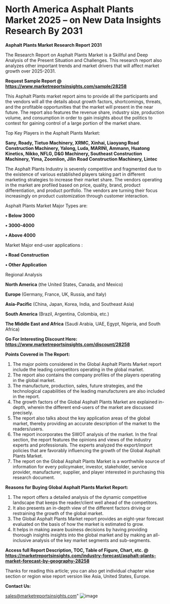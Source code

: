 # North America Asphalt Plants Market 2025 – on New Data Insights Research By 2031

<strong>Asphalt Plants Market Research Report 2031</strong>

The Research Report on Asphalt Plants Market is a Skillful and Deep Analysis of the Present Situation and Challenges. This research report also analyzes other important trends and market drivers that will affect market growth over 2025-2031.

<strong>Request Sample Report @ <a href=https://www.marketreportsinsights.com/sample/28258>https://www.marketreportsinsights.com/sample/28258</a></strong>

This Asphalt Plants market report aims to provide all the participants and the vendors will all the details about growth factors, shortcomings, threats, and the profitable opportunities that the market will present in the near future. The report also features the revenue share, industry size, production volume, and consumption in order to gain insights about the politics to contest for gaining control of a large portion of the market share.

Top Key Players in the Asphalt Plants Market:

<strong>Sany, Roady, Tietuo Machinery, XRMC, Xinhai, Liaoyang Road Construction Machinery, Yalong, Luda, MARINI, Ammann, Huatong Kinetics, Nikko, NFLG, D&G Machinery, Southeast Construction Machinery, Yima, Zoomlion, Jilin Road Construction Machinery, Lintec</strong>

The Asphalt Plants Industry is severely competitive and fragmented due to the existence of various established players taking part in different marketing strategies to increase their market share. The vendors operating in the market are profiled based on price, quality, brand, product differentiation, and product portfolio. The vendors are turning their focus increasingly on product customization through customer interaction.

Asphalt Plants Market Major Types are:

<strong>• Below 3000

• 3000-4000

• Above 4000</strong>

Market Major end-user applications :

<strong>• Road Construction

• Other Application</strong>

Regional Analysis

</u><strong><b>North America</b></strong> (the United States, Canada, and Mexico)

<strong><b>Europe </b></strong>(Germany, France, UK, Russia, and Italy)

<strong><b>Asia-Pacific</b></strong> (China, Japan, Korea, India, and Southeast Asia)

<strong><b>South America</b></strong> (Brazil, Argentina, Colombia, etc.)

<strong><b>The Middle East and Africa</b></strong> (Saudi Arabia, UAE, Egypt, Nigeria, and South Africa)

<strong>Go For Interesting Discount Here: <a href=https://www.marketreportsinsights.com/discount/28258>https://www.marketreportsinsights.com/discount/28258</a></strong>

<strong>Points Covered in The Report:</strong>
<ol>
  <li>The major points considered in the Global Asphalt Plants Market report include the leading competitors operating in the global market.</li>
  <li>The report also contains the company profiles of the players operating in the global market.</li>
  <li>The manufacture, production, sales, future strategies, and the technological capabilities of the leading manufacturers are also included in the report.</li>
  <li>The growth factors of the Global Asphalt Plants Market are explained in-depth, wherein the different end-users of the market are discussed precisely.</li>
  <li>The report also talks about the key application areas of the global market, thereby providing an accurate description of the market to the readers/users.</li>
  <li>The report incorporates the SWOT analysis of the market. In the final section, the report features the opinions and views of the industry experts and professionals. The experts analyzed the export/import policies that are favorably influencing the growth of the Global Asphalt Plants Market.</li>
  <li>The report on the Global Asphalt Plants Market is a worthwhile source of information for every policymaker, investor, stakeholder, service provider, manufacturer, supplier, and player interested in purchasing this research document.</li>
</ol>
<strong>Reasons for Buying Global Asphalt Plants Market Report:</strong>

<ol>
  <li>The report offers a detailed analysis of the dynamic competitive landscape that keeps the reader/client well ahead of the competitors.</li>
  <li>It also presents an in-depth view of the different factors driving or restraining the growth of the global market.</li>
  <li>The Global Asphalt Plants Market report provides an eight-year forecast evaluated on the basis of how the market is estimated to grow.</li>
  <li>It helps in making aware business decisions by having providing thorough insights insights into the global market and by making an all-inclusive analysis of the key market segments and sub-segments.</li>
</ol>
<strong>Access full Report Description, TOC, Table of Figure, Chart, etc. @ <a href=https://marketreportsinsights.com/industry-forecast/asphalt-plants-market-forecast-by-geography-28258>https://marketreportsinsights.com/industry-forecast/asphalt-plants-market-forecast-by-geography-28258</a></strong>


Thanks for reading this article; you can also get individual chapter wise section or region wise report version like Asia, United States, Europe.

<strong>Contact Us:</strong>

sales@marketreportsinsights.com"
![image](https://github.com/user-attachments/assets/ed5a644a-1ba5-4e10-9383-4c829f5e554e)
